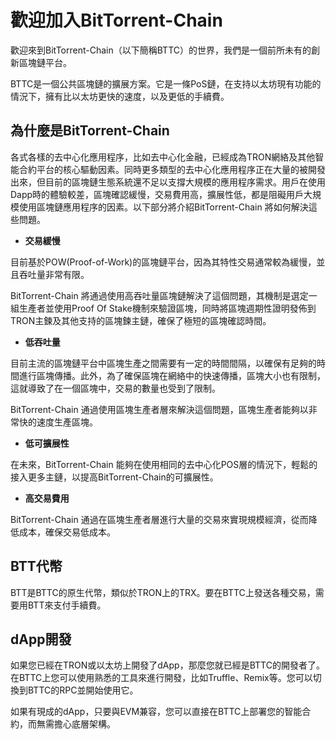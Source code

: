# 歡迎加入BitTorrent-Chain

歡迎來到BitTorrent-Chain（以下簡稱BTTC）的世界，我們是一個前所未有的創新區塊鏈平台。

BTTC是一個公共區塊鏈的擴展方案。它是一條PoS鏈，在支持以太坊現有功能的情況下，擁有比以太坊更快的速度，以及更低的手續費。

## 為什麼是BitTorrent-Chain

各式各樣的去中心化應用程序，比如去中心化金融，已經成為TRON網絡及其他智能合約平台的核心驅動因素。同時更多類型的去中心化應用程序正在大量的被開發出來，但目前的區塊鏈生態系統還不足以支撐大規模的應用程序需求。用戶在使用Dapp時的體驗較差，區塊確認緩慢，交易費用高，擴展性低，都是阻礙用戶大規模使用區塊鏈應用程序的因素。以下部分將介紹BitTorrent-Chain 將如何解決這些問題。

* **交易緩慢**

目前基於POW(Proof-of-Work)的區塊鏈平台，因為其特性交易通常較為緩慢，並且吞吐量非常有限。

BitTorrent-Chain 將通過使用高吞吐量區塊鏈解決了這個問題，其機制是選定一組生產者並使用Proof Of Stake機制來驗證區塊，同時將區塊週期性證明發佈到TRON主鍊及其他支持的區塊鍊主鏈，確保了極短的區塊確認時間。

* **低吞吐量**

目前主流的區塊鏈平台中區塊生產之間需要有一定的時間間隔，以確保有足夠的時間進行區塊傳播。此外，為了確保區塊在網絡中的快速傳播，區塊大小也有限制，這就導致了在一個區塊中，交易的數量也受到了限制。

BitTorrent-Chain 通過使用區塊生產者層來解決這個問題，區塊生產者能夠以非常快的速度生產區塊。

* **低可擴展性**

在未來，BitTorrent-Chain 能夠在使用相同的去中心化POS層的情況下，輕鬆的接入更多主鏈，以提高BitTorrent-Chain的可擴展性。

* **高交易費用**

BitTorrent-Chain 通過在區塊生產者層進行大量的交易來實現規模經濟，從而降低成本，確保交易低成本。

## BTT代幣

BTT是BTTC的原生代幣，類似於TRON上的TRX。要在BTTC上發送各種交易，需要用BTT來支付手續費。

## dApp開發

如果您已經在TRON或以太坊上開發了dApp，那麼您就已經是BTTC的開發者了。在BTTC上您可以使用熟悉的工具來進行開發，比如Truffle、Remix等。您可以切換到BTTC的RPC並開始使用它。

如果有現成的dApp，只要與EVM兼容，您可以直接在BTTC上部署您的智能合約，而無需擔心底層架構。
